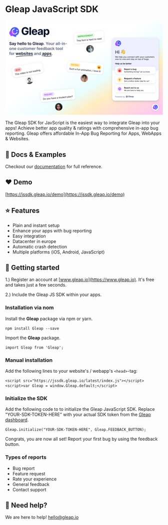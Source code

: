 # Gleap JavaScript SDK

![Gleap JavaScript SDK Intro](https://raw.githubusercontent.com/GleapSDK/Gleap-iOS-SDK/main/Resources/GleapHeaderImage.png)

The Gleap SDK for JavScript is the easiest way to integrate Gleap into your apps! Achieve better app quality & ratings with comprehensive in-app bug reporting. Gleap offers affordable In-App Bug Reporting for Apps, WebApps & Websites.

## 📖 Docs & Examples

Checkout our [documentation](https://docs.gleap.io/docs/javascript-sdk) for full reference.

## ❤️ Demo

[https://jssdk.gleap.io/demo](https://jssdk.gleap.io/demo)

## ⭐️ Features

- Plain and instant setup
- Enhance your apps with bug reporting
- Easy integration
- Datacenter in europe
- Automatic crash detection
- Multiple platforms (iOS, Android, JavaScript)

## 🚀 Getting started

1.) Register an account at [www.gleap.io](https://www.gleap.io). It's free and takes just a few seconds.

2.) Include the Gleap JS SDK within your apps.

### Installation via nom

Install the **Gleap** package via npm or yarn.
```
npm install Gleap --save
```

Import the **Gleap** package.
```
import Gleap from 'Gleap';
```

### Manual installation

Add the following lines to your website's / webapp's ```<head>```-tag:
```
<script src="https://jssdk.gleap.io/latest/index.js"></script>
<script>var Gleap = window.Gleap.default;</script>
```

### Initialize the SDK

Add the following code to to initialize the Gleap JavaScript SDK. Replace "YOUR-SDK-TOKEN-HERE" with your actual SDK token from the [Gleap dashboard](https://app.gleap.io).

```
Gleap.initialize("YOUR-SDK-TOKEN-HERE", Gleap.FEEDBACK_BUTTON);
```

Congrats, you are now all set! Report your first bug by using the feedback button.

### Types of reports

- Bug report
- Feature request
- Rate your experience
- General feedback
- Contact support

## 🤝 Need help?

We are here to help! hello@gleap.io
